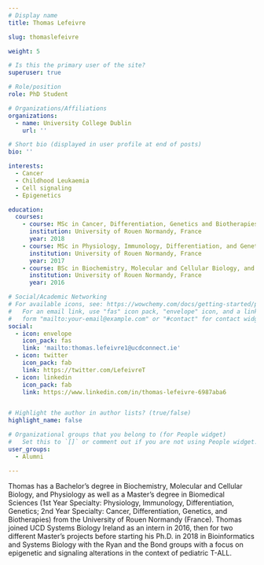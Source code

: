 ```yaml
---
# Display name
title: Thomas Lefeivre

slug: thomaslefeivre

weight: 5

# Is this the primary user of the site?
superuser: true

# Role/position
role: PhD Student

# Organizations/Affiliations
organizations:
  - name: University College Dublin
    url: ''

# Short bio (displayed in user profile at end of posts)
bio: '' 

interests:
  - Cancer
  - Childhood Leukaemia
  - Cell signaling
  - Epigenetics

education:
  courses:
    - course: MSc in Cancer, Differentiation, Genetics and Biotherapies
      institution: University of Rouen Normandy, France
      year: 2018
    - course: MSc in Physiology, Immunology, Differentiation, and Genetics
      institution: University of Rouen Normandy, France
      year: 2017
    - course: BSc in Biochemistry, Molecular and Cellular Biology, and Physiology
      institution: University of Rouen Normandy, France
      year: 2016

# Social/Academic Networking
# For available icons, see: https://wowchemy.com/docs/getting-started/page-builder/#icons
#   For an email link, use "fas" icon pack, "envelope" icon, and a link in the
#   form "mailto:your-email@example.com" or "#contact" for contact widget.
social:
  - icon: envelope
    icon_pack: fas
    link: 'mailto:thomas.lefeivre1@ucdconnect.ie'
  - icon: twitter
    icon_pack: fab
    link: https://twitter.com/LefeivreT
  - icon: linkedin
    icon_pack: fab
    link: https://www.linkedin.com/in/thomas-lefeivre-6987aba6


# Highlight the author in author lists? (true/false)
highlight_name: false

# Organizational groups that you belong to (for People widget)
#   Set this to `[]` or comment out if you are not using People widget.
user_groups: 
  - Alumni

---
```


Thomas has a Bachelor’s degree in Biochemistry, Molecular and Cellular Biology, and Physiology as well as a Master’s degree in Biomedical Sciences (1st Year Specialty: Physiology, Immunology, Differentiation, Genetics; 2nd Year Specialty: Cancer, Differentiation, Genetics, and Biotherapies) from the University of Rouen Normandy (France). Thomas joined UCD Systems Biology Ireland as an intern in 2016, then for two different Master’s projects before starting his Ph.D. in 2018 in Bioinformatics and Systems Biology with the Ryan and the Bond groups with a focus on epigenetic and signaling alterations in the context of pediatric T-ALL. 
